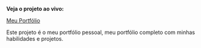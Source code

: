 **Veja o projeto ao vivo:**

[Meu Portfólio](https://ninja1375.github.io/Meu-Portf-lio/)

Este projeto é o meu portfólio pessoal, meu portfólio completo com minhas habilidades e projetos.
